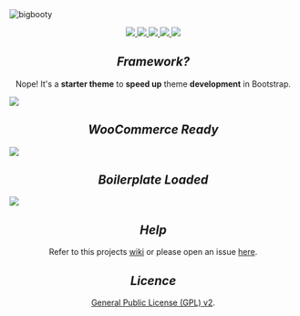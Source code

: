<img src="http://pjhampton.com/bigbooty/banner.png" alt="bigbooty">

<p align="center">
  <a href="https://github.com/pjhampton/BigBooty/blob/master/licence">
    <img src="https://img.shields.io/badge/license-GPL--2.0+-brightgreen.svg?style=flat-square">
  </a>

  <a href="http://getbootstrap.com/">
    <img src="https://img.shields.io/badge/bootstrap-v4.0.0%20(alpha.2)-6f5499.svg?style=flat-square">
  </a>

  <a href="http://wordpress.org/">
    <img src="https://img.shields.io/badge/WordPress-v3.3+-00A0D2.svg?style=flat-square">
  </a>

  <a href="https://woothemes.com/woocommerce">
    <img src="https://img.shields.io/badge/WooCommerce-v2.5.5-A46497.svg?style=flat-square">
  </a>

  <a href="https://github.com/pjhampton/BigBooty/wiki">
    <img src="https://img.shields.io/badge/docs-github%20wiki-ff69b4.svg?style=flat-square">
  </a>
</p>

<h2 align="center"><em>Framework?</em></h2> 

<p align="center">Nope! It's a <strong>starter theme</strong> to <strong>speed up</strong> theme <strong>development</strong> in Bootstrap.</p>

<image src="http://pjhampton.com/bigbooty/home_page.png">

<h2 align="center"><em color="#a46497">WooCommerce Ready</em></h2>

<image src="http://pjhampton.com/bigbooty/woocommerce.png">

<h2 align="center"><em>Boilerplate Loaded</em></h2>

<image src="http://pjhampton.com/bigbooty/admin_interface.png">

<h2 align="center"><em>Help</em></h2>

<p align="center">Refer to this projects <a href="https://github.com/pjhampton/BigBooty/wiki">wiki</a> or please open an issue <a href="https://gituhb.com/pjhampton/BigBooty/issues">here</a>.</p>

<h2 align="center"><em>Licence</em></h2>

<p align="center"><a href="https://github.com/pjhampton/BigBooty/blob/master/licence">General Public License (GPL) v2</a>.</p>
